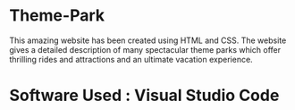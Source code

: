 # Theme-Park
This amazing website has been created using HTML and CSS.
The website gives a detailed description of many spectacular theme parks which offer thrilling rides and attractions and an ultimate vacation experience.
# Software Used : Visual Studio Code
